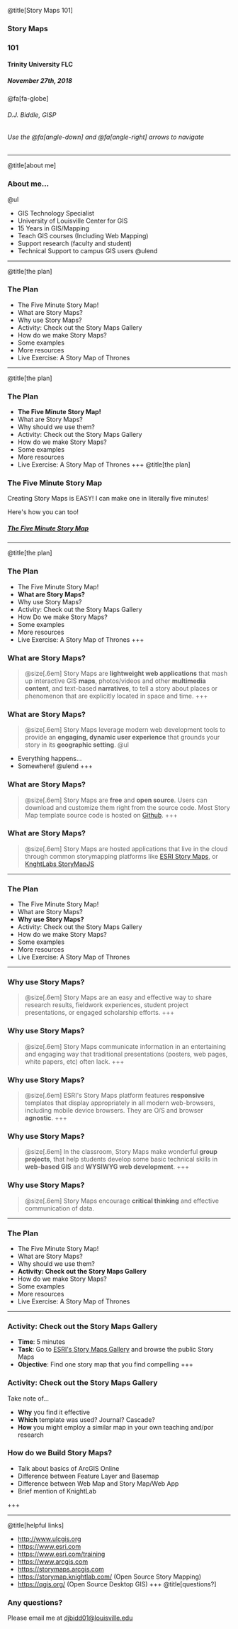@title[Story Maps 101]
### Story Maps 
### 101
#### Trinity University FLC 
##### November 27th, 2018
@fa[fa-globe]
###### D.J. Biddle, GISP
###### Use the @fa[angle-down] and @fa[angle-right] arrows to navigate
---
@title[about me]
### About me...

@ul
- GIS Technology Specialist
- University of Louisville Center for GIS
- 15 Years in GIS/Mapping
- Teach GIS courses (Including Web Mapping)
- Support research (faculty and student)
- Technical Support to campus GIS users
@ulend
---
@title[the plan]
### The Plan
- The Five Minute Story Map!
- What are Story Maps? 
- Why use Story Maps? 
- Activity: Check out the Story Maps Gallery 
- How do we make Story Maps? 
- Some examples
- More resources
- Live Exercise: A Story Map of Thrones
---
@title[the plan]
### The Plan
- **The Five Minute Story Map!**
- What are Story Maps? 
- Why should we use them? 
- Activity: Check out the Story Maps Gallery 
- How do we make Story Maps? 
- Some examples
- More resources
- Live Exercise: A Story Map of Thrones
+++
@title[the plan]
### The Five Minute Story Map
Creating Story Maps is EASY! I can make one in literally five minutes! 

Here's how you can too!

##### [The Five Minute Story Map](https://docs.google.com/document/d/17qBNC64tqLMRPlIPAIV4bPz1utKzhUq6mv6vEbwQeYc/edit?usp=sharing)
--- 
@title[the plan]
### The Plan
- The Five Minute Story Map!
- **What are Story Maps?** 
- Why use Story Maps?
- Activity: Check out the Story Maps Gallery 
- How Do we make Story Maps? 
- Some examples
- More resources
- Live Exercise: A Story Map of Thrones
+++
### What are Story Maps? 
> @size[.6em] Story Maps are **lightweight web applications** that mash up interactive GIS **maps**, photos/videos and other **multimedia content**, and text-based **narratives**, to tell a story about places or phenomenon that are explicitly located in space and time. 
+++
### What are Story Maps?
> @size[.6em] Story Maps leverage modern web development tools to provide an  **engaging, dynamic user experience** that grounds your story in its **geographic setting**.
@ul
- Everything happens...
- Somewhere!
@ulend
+++
### What are Story Maps? 
> @size[.6em] Story Maps are **free** and **open source**. Users can download and customize them right from the source code. Most Story Map template source code is hosted on [Github](https://www.google.com/search?q=esri+story+maps+github). 
+++
### What are Story Maps? 
> @size[.6em] Story Maps are hosted applications that live in the cloud through common storymapping platforms like [ESRI Story Maps](https://storymaps.esri.com), or [KnghtLabs StoryMapJS](https://storymap.knightlab.com/) 
---
### The Plan
- The Five Minute Story Map!
- What are Story Maps? 
- **Why use Story Maps?** 
- Activity: Check out the Story Maps Gallery 
- How do we make Story Maps? 
- Some examples
- More resources
- Live Exercise: A Story Map of Thrones
---
### Why use Story Maps? 
> @size[.6em] Story Maps are an easy and effective way to share research results, fieldwork experiences, student project presentations, or engaged scholarship efforts. 
+++
### Why use Story Maps? 
> @size[.6em] Story Maps communicate information in an entertaining and engaging way that traditional presentations (posters, web pages, white papers, etc) often lack. 
+++
### Why use Story Maps? 
> @size[.6em] ESRI's Story Maps platform features **responsive** templates that display appropriately in all modern web-browsers, including mobile device browsers. They are O/S and browser **agnostic**. 
+++
### Why use Story Maps? 
> @size[.6em] In the classroom, Story Maps make wonderful **group projects**, that help students develop some basic technical skills in **web-based GIS** and **WYSIWYG web development**. 
+++
### Why use Story Maps? 
> @size[.6em] Story Maps encourage **critical thinking** and effective communication of data. 
---
### The Plan
- The Five Minute Story Map!
- What are Story Maps? 
- Why should we use them? 
- **Activity: Check out the Story Maps Gallery** 
- How do we make Story Maps? 
- Some examples
- More resources
- Live Exercise: A Story Map of Thrones
---
### Activity: Check out the Story Maps Gallery
- **Time**: 5 minutes
- **Task**: Go to [ESRI's Story Maps Gallery](http://storymaps.arcgis.com) and browse the public Story Maps
- **Objective**: Find one story map that you find compelling
+++
### Activity: Check out the Story Maps Gallery
Take note of...
- **Why** you find it effective
- **Which** template was used? Journal? Cascade?
- **How** you might employ a similar map in your own teaching and/por research

### How do we Build Story Maps?

- Talk about basics of ArcGIS Online
- Difference between Feature Layer and Basemap
- Difference between Web Map and Story Map/Web App 
- Brief mention of KnightLab

+++

---
@title[helpful links]
- http://www.ulcgis.org
- https://www.esri.com
- https://www.esri.com/training
- https://www.arcgis.com
- https://storymaps.arcgis.com
- https://storymap.knightlab.com/ (Open Source Story Mapping)
- https://qgis.org/ (Open Source Desktop GIS)
+++
@title[questions?]
### Any questions? 
Please email me at <djbidd01@louisville.edu>

	


 